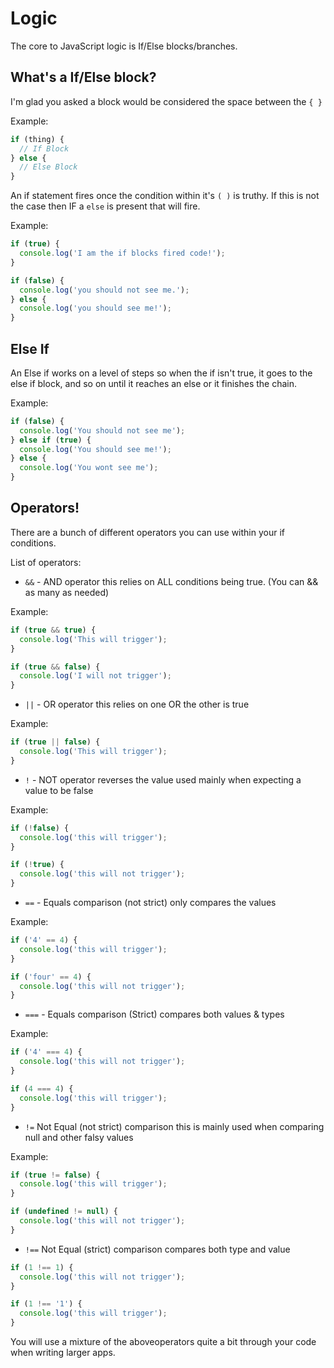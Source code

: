 # Logic

The core to JavaScript logic is If/Else blocks/branches.

## What's a If/Else block?

I'm glad you asked a block would be considered the space between the `{ }`

Example:

```javascript
if (thing) {
  // If Block
} else {
  // Else Block
}
```

An if statement fires once the condition within it's `( )` is truthy. If this is not the case then IF a `else` is present that will fire.

Example:

```javascript
if (true) {
  console.log('I am the if blocks fired code!');
}

if (false) {
  console.log('you should not see me.');
} else {
  console.log('you should see me!');
}
```

## Else If

An Else if works on a level of steps so when the if isn't true, it goes to the else if block, and so on until it reaches an else or it finishes the chain.

Example:

```javascript
if (false) {
  console.log('You should not see me');
} else if (true) {
  console.log('You should see me!');
} else {
  console.log('You wont see me');
}
```

## Operators!

There are a bunch of different operators you can use within your if conditions.

List of operators:

- `&&` - AND operator this relies on ALL conditions being true. (You can && as many as needed)

Example:

```javascript
if (true && true) {
  console.log('This will trigger');
}

if (true && false) {
  console.log('I will not trigger');
}
```


- `||` - OR operator this relies on one OR the other is true

Example:

```javascript
if (true || false) {
  console.log('This will trigger');
}
```

- `!` - NOT operator reverses the value used mainly when expecting a value to be false

Example:

```javascript
if (!false) {
  console.log('this will trigger');
}

if (!true) {
  console.log('this will not trigger');
}
```

- `==` - Equals comparison (not strict) only compares the values

Example:

```javascript
if ('4' == 4) {
  console.log('this will trigger');
}

if ('four' == 4) {
  console.log('this will not trigger');
}
```

- `===` - Equals comparison (Strict) compares both values & types

Example:

```javascript
if ('4' === 4) {
  console.log('this will not trigger');
}

if (4 === 4) {
  console.log('this will trigger');
}
```

- `!=` Not Equal (not strict) comparison this is mainly used when comparing null and other falsy values

Example:

```javascript
if (true != false) {
  console.log('this will trigger');
}

if (undefined != null) {
  console.log('this will not trigger');
}
```

- `!==` Not Equal (strict) comparison compares both type and value

```javascript
if (1 !== 1) {
  console.log('this will not trigger');
}

if (1 !== '1') {
  console.log('this will trigger');
}
```

You will use a mixture of the aboveoperators quite a bit through your code when writing larger apps.


